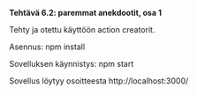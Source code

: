 **Tehtävä 6.2: paremmat anekdootit, osa 1**

Tehty ja otettu käyttöön action creatorit.

Asennus:
    npm install

Sovelluksen käynnistys:
    npm start

Sovellus löytyy osoitteesta http://localhost:3000/
